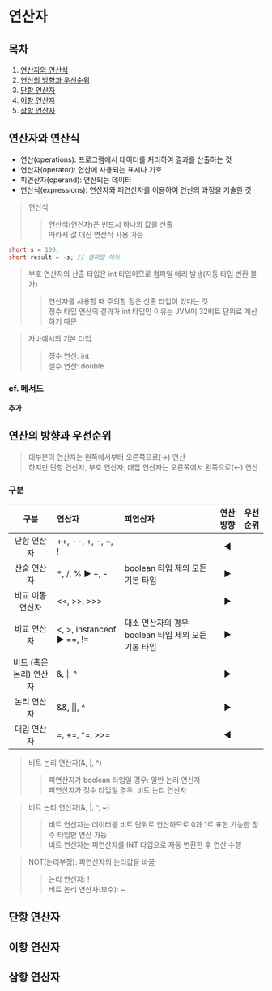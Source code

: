 연산자
====

## 목차
1. [연산자와 연산식](#연산자와-연산식)
2. [연산의 방향과 우선순위](#연산의-방향과-우선순위)
3. [단항 연산자](#단항-연산자)
4. [이항 연산자](#이항-연산자)
5. [삼항 연산자](#삼항-연산자)

## 연산자와 연산식
+ 연산(operations): 프로그램에서 데이터를 처리하여 결과를 산출하는 것
+ 연산자(operator): 연산에 사용되는 표시나 기호
+ 피연산자(operand): 연산되는 데이터
+ 연산식(expressions): 연산자와 피연산자를 이용하여 연산의 과정을 기술한 것

> 연산식
>> 연산식(연산자)은 반드시 하나의 값을 산출  
>> 따라서 값 대신 연산식 사용 가능  

```java
short s = 100;
short result = -s; // 컴파일 에러
```

> 부호 연산자의 산출 타입은 int 타입이므로 컴파일 에러 발생(자동 타입 변환 불가)
>> 연산자를 사용할 때 주의할 점은 산출 타입이 있다는 것  
>> 정수 타입 연산의 결과가 int 타입인 이유는 JVM이 32비트 단위로 계산하기 때문  

> 자바에서의 기본 타입
>> 정수 연산: int  
>> 실수 연산: double  

### cf. 메서드
**추가**

## 연산의 방향과 우선순위
> 대부분의 연산자는 왼쪽에서부터 오른쪽으로(→) 연산  
> 하지만 단항 연산자, 부호 연산자, 대입 연산자는 오른쪽에서 왼쪽으로(←) 연산  

### 구분
| 구분 | 연산자 | 피연산자 | 연산 방향 | 우선순위 |
| :--: | :-- | :-- | :-----: | :----: |
| 단항 연산자 | ++, --, +, -, ~, ! | | ◀ | |
| 산술 연산자 | \*, /, % ▶ +, - | boolean 타입 제외 모든 기본 타입 | ▶ | |
| 비교 이동 연산자 | <<, >>, >>> | | ▶ | |
| 비교 연산자 | <, >, instanceof ▶ ==, != | 대소 연산자의 경우 boolean 타입 제외 모든 기본 타입 | ▶ | |
| 비트 (혹은 논리) 연산자 | &, \|, ^ | | ▶ | |
| 논리 연산자 | &&, \|\|, ^ | | ▶ | |
| 대입 연산자 | =, +=, ^=, >>= | | ◀ | |  

> 비트 논리 연산자(&, |, ^)  
>> 피연산자가 boolean 타입일 경우: 일반 논리 연산자  
>> 피연산자가 정수 타입일 경우: 비트 논리 연산자  

> 비트 논리 연산자(&, |, ^, ~)
>> 비트 연산자는 데이터를 비트 단위로 연산하므로 0과 1로 표현 가능한 정수 타입만 연산 가능  
>> 비트 연산자는 피연산자를 INT 타입으로 자동 변환한 후 연산 수행  

> NOT(논리부정): 피연산자의 논리값을 바꿈  
>> 논리 연산자: !  
>> 비트 논리 연산자(보수): ~  

## 단항 연산자

## 이항 연산자

## 삼항 연산자
